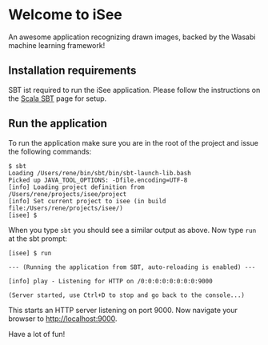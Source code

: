# Welcome to iSee

An awesome application recognizing drawn images, backed by the Wasabi machine learning framework!

## Installation requirements

SBT ist required to run the iSee application. Please follow the instructions on the [Scala SBT](http://www.scala-sbt.org/release/docs/Getting-Started/Setup.html) page for setup.

## Run the application

To run the application make sure you are in the root of the project and issue the following commands:

    $ sbt
    Loading /Users/rene/bin/sbt/bin/sbt-launch-lib.bash
    Picked up JAVA_TOOL_OPTIONS: -Dfile.encoding=UTF-8
    [info] Loading project definition from /Users/rene/projects/isee/project
    [info] Set current project to isee (in build file:/Users/rene/projects/isee/)
    [isee] $

When you type `sbt` you should see a similar output as above. Now type `run` at the sbt prompt:

    [isee] $ run

    --- (Running the application from SBT, auto-reloading is enabled) ---

    [info] play - Listening for HTTP on /0:0:0:0:0:0:0:0:9000

    (Server started, use Ctrl+D to stop and go back to the console...)

This starts an HTTP server listening on port 9000. Now navigate your browser to <http://localhost:9000>.

Have a lot of fun!
